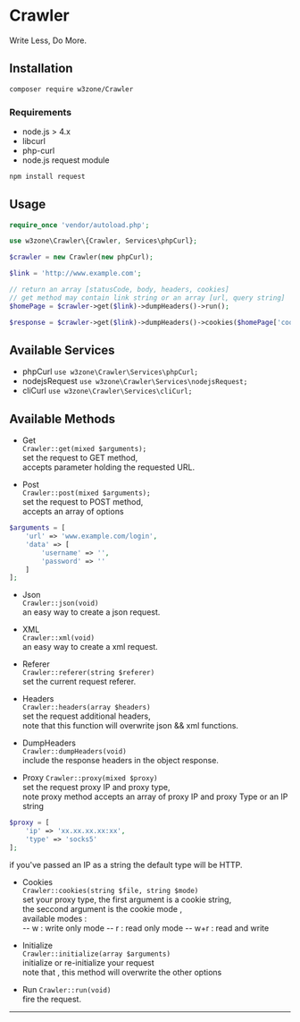 # Crawler
Write Less, Do More.

## Installation
```bash
composer require w3zone/Crawler
```

### Requirements
* node.js > 4.x
* libcurl
* php-curl
* node.js request module

```bash
npm install request
```


## Usage

```php
require_once 'vendor/autoload.php';

use w3zone\Crawler\{Crawler, Services\phpCurl};

$crawler = new Crawler(new phpCurl);

$link = 'http://www.example.com';

// return an array [statusCode, body, headers, cookies]
// get method may contain link string or an array [url, query string]
$homePage = $crawler->get($link)->dumpHeaders()->run();

$response = $crawler->get($link)->dumpHeaders()->cookies($homePage['cookies'], 'r+w')->run();
```

## Available Services
* phpCurl
`use w3zone\Crawler\Services\phpCurl;`
* nodejsRequest
`use w3zone\Crawler\Services\nodejsRequest;`
* cliCurl
`use w3zone\Crawler\Services\cliCurl;`

## Available Methods

* Get  
`Crawler::get(mixed $arguments);`  
set the request to GET method,  
accepts parameter holding the requested URL.  

* Post  
`Crawler::post(mixed $arguments);`  
set the request to POST method,  
accepts an array of options
```php
$arguments = [
    'url' => 'www.example.com/login',
    'data' => [
        'username' => '',
        'password' => ''
    ]
];
```

* Json  
`Crawler::json(void)`  
an easy way to create a json request.  

* XML  
`Crawler::xml(void)`  
an easy way to create a xml request.  

* Referer  
`Crawler::referer(string $referer)`  
set the current request referer.

* Headers  
`Crawler::headers(array $headers)`  
set the request additional headers,  
note that this function will overwrite json && xml functions.  

* DumpHeaders  
`Crawler::dumpHeaders(void)`  
include the response headers in the object response.  

* Proxy
`Crawler::proxy(mixed $proxy)`  
set the request proxy IP and proxy type,  
note proxy method accepts an array of proxy IP and proxy Type or an IP string
```php
$proxy = [
    'ip' => 'xx.xx.xx.xx:xx',
    'type' => 'socks5'
];
```
if you've passed an IP as a string the default type will be HTTP.

* Cookies  
`Crawler::cookies(string $file, string $mode)`  
set your proxy type, the first argument is a cookie string,  
the seccond argument is the cookie mode ,  
available modes :  
-- w : write only mode
-- r : read only mode
-- w+r : read and write

* Initialize  
`Crawler::initialize(array $arguments)`  
initialize or re-initialize your request  
note that , this method will overwrite the other options  

* Run
`Crawler::run(void)`  
fire the request.

-------------------------------
